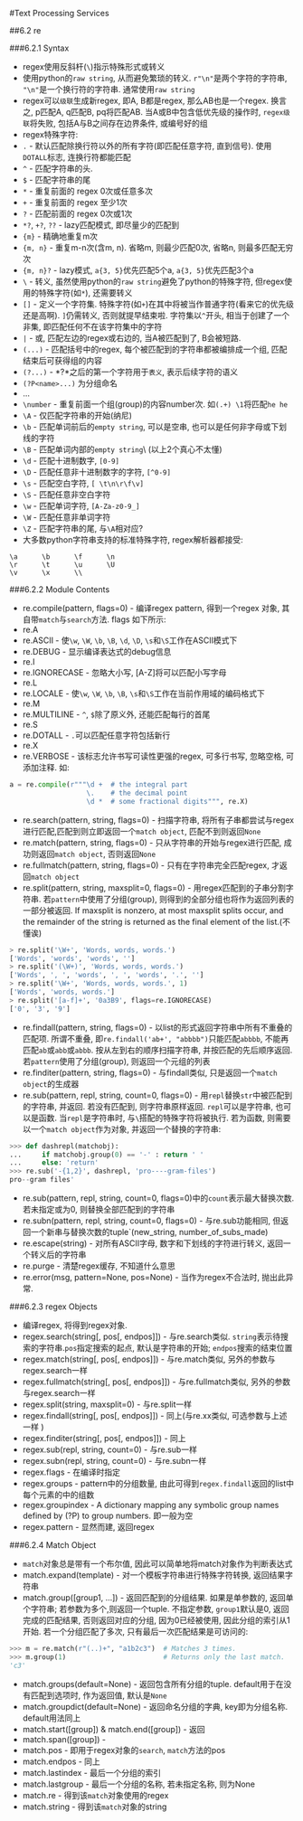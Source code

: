 #Text Processing Services

##6.2 re

###6.2.1 Syntax

- regex使用反斜杆(`\`)指示特殊形式或转义
- 使用python的`raw string`, 从而避免繁琐的转义. `r"\n"`是两个字符的字符串, `"\n"`是一个换行符的字符串. 通常使用`raw string`
- regex可以`级联`生成新regex, 即A, B都是regex, 那么AB也是一个regex. 换言之, p匹配A, q匹配B, pq将匹配AB. 当A或B中包含低优先级的操作时, `regex级联`将失败, 包括A与B之间存在边界条件, 或编号好的组
- regex特殊字符:
 - `.` - 默认匹配除换行符以外的所有字符(即匹配任意字符, 直到信号). 使用`DOTALL`标志, 连换行符都能匹配
 - `^` - 匹配字符串的头.
 - `$` - 匹配字符串的尾
 - `*` - 重复前面的 regex 0次或任意多次
 - `+` - 重复前面的 regex 至少1次
 - `?` - 匹配前面的 regex 0次或1次
 - `*?`, `+?`, `??` - lazy匹配模式, 即尽量少的匹配到
 - `{m}` - 精确地重复m次
 - `{m, n}` - 重复m-n次(含m, n). 省略m, 则最少匹配0次, 省略n, 则最多匹配无穷次
 - `{m, n}?` - lazy模式, `a{3, 5}`优先匹配5个a, `a{3, 5}`优先匹配3个a
 - `\` - 转义, 虽然使用python的`raw string`避免了python的特殊字符, 但regex使用的特殊字符(如`*`), 还需要转义
 - `[]` - 定义一个字符集. 特殊字符(如`+`)在其中将被当作普通字符(看来它的优先级还是高啊). `]`仍需转义, 否则就提早结束啦. 字符集以`^`开头, 相当于创建了一个非集, 即匹配任何不在该字符集中的字符
 - `|` - 或, 匹配左边的regex或右边的, 当A被匹配到了, B会被短路.
 - `(...)` - 匹配括号中的regex, 每个被匹配到的字符串都被编排成一个组, 匹配结束后可获得组的内容
 - `(?...)` - *?*之后的第一个字符用于`表义`, 表示后续字符的语义
 - `(?P<name>...)` 为分组命名
 - ...
 - `\number` - 重复前面一个组(group)的内容number次. 如`(.+) \1`将匹配`he he`
 - `\A` - 仅匹配字符串的开始(纳尼)
 - `\b` - 匹配单词前后的`empty string`, 可以是空串, 也可以是任何非字母或下划线的字符
 - `\B` - 匹配单词内部的`empty string`\\
 (以上2个真心不太懂)
 - `\d` - 匹配十进制数字, `[0-9]`
 - `\D` - 匹配任意非十进制数字的字符, `[^0-9]`
 - `\s` - 匹配空白字符, `[ \t\n\r\f\v]`
 - `\S` - 匹配任意非空白字符
 - `\w` - 匹配单词字符, `[A-Za-z0-9_]`
 - `\W` - 匹配任意非单词字符
 - `\Z` - 匹配字符串的尾, 与`\A`相对应?
- 大多数python字符串支持的标准特殊字符, regex解析器都接受:

```text
\a      \b      \f      \n
\r      \t      \u      \U
\v      \x      \\
```

###6.2.2 Module Contents

- re.compile(pattern, flags=0) - 编译regex pattern, 得到一个regex 对象, 其自带`match`与`search`方法. flags 如下所示:
 - re.A
 - re.ASCII - 使`\w`, `\W`, `\b`, `\B`, `\d`, `\D`, `\s`和`\S`工作在ASCII模式下
 - re.DEBUG - 显示编译表达式的debug信息
 - re.I
 - re.IGNORECASE - 忽略大小写, [A-Z]将可以匹配小写字母
 - re.L
 - re.LOCALE - 使`\w`, `\W`, `\b`, `\B`, `\s`和`\S`工作在当前作用域的编码格式下
 - re.M
 - re.MULTILINE - `^`, `$`除了原义外, 还能匹配每行的首尾
 - re.S
 - re.DOTALL - `.`可以匹配任意字符包括新行
 - re.X
 - re.VERBOSE - 该标志允许书写可读性更强的regex, 可多行书写, 忽略空格, 可添加注释. 如:

```python
a = re.compile(r"""\d +  # the integral part
                   \.    # the decimal point
                   \d *  # some fractional digits""", re.X)
```

- re.search(pattern, string, flags=0) - 扫描字符串, 将所有子串都尝试与regex进行匹配,匹配到则立即返回一个`match object`, 匹配不到则返回`None`
- re.match(pattern, string, flags=0) - 只从字符串的开始与regex进行匹配, 成功则返回`match object`, 否则返回`None`
- re.fullmatch(pattern, string, flags=0) - 只有在字符串完全匹配regex, 才返回`match object`
- re.split(pattern, string, maxsplit=0, flags=0) - 用regex匹配到的子串分割字符串. 若`pattern`中使用了分组(group), 则得到的全部分组也将作为返回列表的一部分被返回. If maxsplit is nonzero, at most maxsplit splits occur, and the remainder of the string is returned as the final element of the list.(不懂诶)

```python
> re.split('\W+', 'Words, words, words.')
['Words', 'words', 'words', '']
> re.split('(\W+)', 'Words, words, words.')
['Words', ', ', 'words', ', ', 'words', '.', '']
> re.split('\W+', 'Words, words, words.', 1)
['Words', 'words, words.']
> re.split('[a-f]+', '0a3B9', flags=re.IGNORECASE)
['0', '3', '9']
```

- re.findall(pattern, string, flags=0) - 以list的形式返回字符串中所有不重叠的匹配项. 所谓不重叠, 即`re.findall('ab+', "abbbb")`只能匹配`abbbb`, 不能再匹配`ab`或`abb`或`abbb`. 按从左到右的顺序扫描字符串, 并按匹配的先后顺序返回. 若`pattern`使用了分组(group), 则返回一个元组的列表
- re.finditer(pattern, string, flags=0) - 与findall类似, 只是返回一个`match object`的生成器
- re.sub(pattern, repl, string, count=0, flags=0) - 用`repl`替换`str`中被匹配到的字符串, 并返回. 若没有匹配到, 则字符串原样返回. `repl`可以是字符串, 也可以是函数. 当`repl`是字符串时, 与`\`搭配的特殊字符将被执行. 若为函数, 则需要以一个`match object`作为对象, 并返回一个替换的字符串:

```python
>>> def dashrepl(matchobj):
...     if matchobj.group(0) == '-' : return ' '
...     else: 'return'
>>> re.sub('-{1,2}', dashrepl, 'pro----gram-files')
pro--gram files'
```

- re.sub(pattern, repl, string, count=0, flags=0)中的`count`表示最大替换次数. 若未指定或为0, 则替换全部匹配到的字符串
- re.subn(pattern, repl, string, count=0, flags=0) - 与re.sub功能相同, 但返回一个新串与替换次数的tuple`(new_string, number_of_subs_made)
- re.escape(string) - 对所有ASCII字母, 数字和下划线的字符进行转义, 返回一个转义后的字符串
- re.purge - 清楚regex缓存, 不知道什么意思
- re.error(msg, pattern=None, pos=None) - 当作为regex不合法时, 抛出此异常.

###6.2.3 regex Objects

- 编译regex, 将得到regex对象.
- regex.search(string[, pos[, endpos]]) - 与re.search类似. `string`表示待搜索的字符串.`pos`指定搜索的起点, 默认是字符串的开始; `endpos`搜索的结束位置
- regex.match(string[, pos[, endpos]]) - 与re.match类似, 另外的参数与regex.search一样
- regex.fullmatch(string[, pos[, endpos]]) - 与re.fullmatch类似, 另外的参数与regex.search一样
- regex.split(string, maxsplit=0) - 与re.split一样
- regex.findall(string[, pos[, endpos]]) - 同上(与re.xx类似, 可选参数与上述一样
)
- regex.finditer(string[, pos[, endpos]]) - 同上
- regex.sub(repl, string, count=0) - 与re.sub一样
- regex.subn(repl, string, count=0) - 与re.subn一样
- regex.flags - 在编译时指定
- regex.groups - pattern中的分组数量, 由此可得到`regex.findall`返回的list中每个元素的中的组数
- regex.groupindex - A dictionary mapping any symbolic group names defined by (?P<id>) to group numbers. 即一般为空
- regex.pattern - 显然而建, 返回regex

###6.2.4 Match Object

- `match`对象总是带有一个布尔值, 因此可以简单地将match对象作为判断表达式
- match.expand(template) - 对一个模板字符串进行特殊字符转换, 返回结果字符串
- match.group([group1, ...]) - 返回匹配到的分组结果. 如果是单参数的, 返回单个字符串; 若参数为多个,则返回一个tuple. 不指定参数, `group1`默认是0, 返回完成的匹配结果, 否则返回对应的分组, 因为0已经被使用, 因此分组的索引从1开始. 若一个分组匹配了多次, 只有最后一次匹配结果是可访问的:

```python
>>> m = re.match(r"(..)+", "a1b2c3")  # Matches 3 times.
>>> m.group(1)                        # Returns only the last match.
'c3'
```

- match.groups(default=None) - 返回包含所有分组的tuple. default用于在没有匹配到选项时, 作为返回值, 默认是`None`
- match.groupdict(default=None) - 返回命名分组的字典, key即为分组名称. default用法同上
- match.start([group]) & match.end([group]) - 返回
- match.span([group]) -
- match.pos - 即用于regex对象的`search`, `match`方法的pos
- match.endpos - 同上
- match.lastindex - 最后一个分组的索引
- match.lastgroup - 最后一个分组的名称, 若未指定名称, 则为None
- match.re - 得到该`match`对象使用的regex
- match.string - 得到该`match`对象的string

